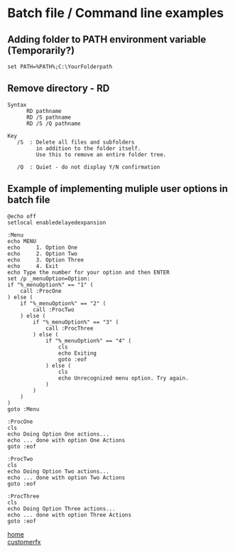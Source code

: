 # Batch file / Command line examples

## Adding folder to PATH environment variable (Temporarily?)
`set PATH=%PATH%;C:\YourFolderpath`

## Remove directory - RD
```
Syntax
      RD pathname
      RD /S pathname
      RD /S /Q pathname
   
Key
   /S  : Delete all files and subfolders
         in addition to the folder itself.
         Use this to remove an entire folder tree.

   /Q  : Quiet - do not display Y/N confirmation
```
   
## Example of implementing muliple user options in batch file
```
@echo off
setlocal enabledelayedexpansion

:Menu
echo MENU
echo     1. Option One
echo     2. Option Two
echo     3. Option Three
echo     4. Exit
echo Type the number for your option and then ENTER
set /p _menuOption=Option: 
if "%_menuOption%" == "1" (
    call :ProcOne
) else (
    if "%_menuOption%" == "2" (
        call :ProcTwo
    ) else (
        if "%_menuOption%" == "3" (
            call :ProcThree
        ) else (
            if "%_menuOption%" == "4" (
				cls
                echo Exiting
                goto :eof
            ) else (
				cls
                echo Unrecognized menu option. Try again.
            )
        )
    )
)
goto :Menu

:ProcOne
cls
echo Doing Option One actions...
echo ... done with option One Actions
goto :eof

:ProcTwo
cls
echo Doing Option Two actions...
echo ... done with option Two Actions
goto :eof

:ProcThree
cls
echo Doing Option Three actions...
echo ... done with option Three Actions
goto :eof
```

[home](/jason-notes)<br>
[customerfx](http://www.customerfx.com)<br>